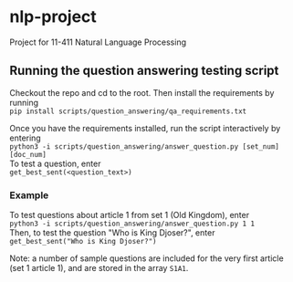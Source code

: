 # nlp-project
Project for 11-411 Natural Language Processing

## Running the question answering testing script
Checkout the repo and cd to the root.
Then install the requirements by running \
`pip install scripts/question_answering/qa_requirements.txt` 

Once you have the requirements installed, run the script interactively by entering \
`python3 -i scripts/question_answering/answer_question.py [set_num] [doc_num]` \
To test a question, enter \
`get_best_sent(<question_text>)`

### Example
To test questions about article 1 from set 1 (Old Kingdom), enter \
`python3 -i scripts/question_answering/answer_question.py 1 1` \
Then, to test the question "Who is King Djoser?", enter \
`get_best_sent("Who is King Djoser?")` 

Note: a number of sample questions are included for the very first article (set 1 article 1), and are stored in the array `S1A1`.


